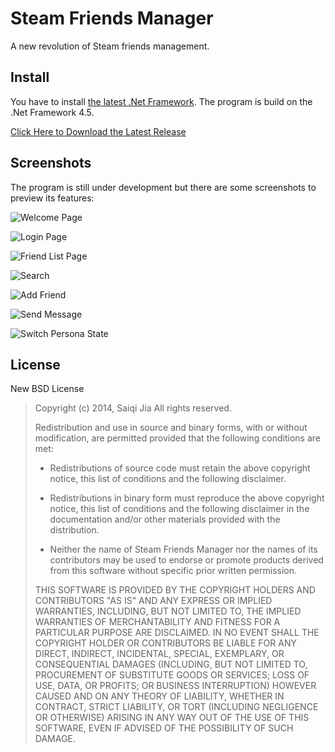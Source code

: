 # Steam Friends Manager

A new revolution of Steam friends management.

## Install

You have to install [the latest .Net Framework][1]. The program is build on the .Net Framework 4.5.

[Click Here to Download the Latest Release][2]

## Screenshots

The program is still under development but there are some screenshots to preview its features:

![Welcome Page][3]

![Login Page][4]

![Friend List Page][5]

![Search][6]

![Add Friend][7]

![Send Message][8]

![Switch Persona State][9]

## License

New BSD License

> Copyright (c) 2014, Saiqi Jia
> All rights reserved.
> 
> Redistribution and use in source and binary forms, with or without
> modification, are permitted provided that the following conditions are met:
> 
> * Redistributions of source code must retain the above copyright notice, this
>   list of conditions and the following disclaimer.
> 
> * Redistributions in binary form must reproduce the above copyright notice,
>   this list of conditions and the following disclaimer in the documentation
>   and/or other materials provided with the distribution.
> 
> * Neither the name of Steam Friends Manager nor the names of its
>   contributors may be used to endorse or promote products derived from
>   this software without specific prior written permission.
> 
> THIS SOFTWARE IS PROVIDED BY THE COPYRIGHT HOLDERS AND CONTRIBUTORS "AS IS"
> AND ANY EXPRESS OR IMPLIED WARRANTIES, INCLUDING, BUT NOT LIMITED TO, THE
> IMPLIED WARRANTIES OF MERCHANTABILITY AND FITNESS FOR A PARTICULAR PURPOSE ARE
> DISCLAIMED. IN NO EVENT SHALL THE COPYRIGHT HOLDER OR CONTRIBUTORS BE LIABLE
> FOR ANY DIRECT, INDIRECT, INCIDENTAL, SPECIAL, EXEMPLARY, OR CONSEQUENTIAL
> DAMAGES (INCLUDING, BUT NOT LIMITED TO, PROCUREMENT OF SUBSTITUTE GOODS OR
> SERVICES; LOSS OF USE, DATA, OR PROFITS; OR BUSINESS INTERRUPTION) HOWEVER
> CAUSED AND ON ANY THEORY OF LIABILITY, WHETHER IN CONTRACT, STRICT LIABILITY,
> OR TORT (INCLUDING NEGLIGENCE OR OTHERWISE) ARISING IN ANY WAY OUT OF THE USE
> OF THIS SOFTWARE, EVEN IF ADVISED OF THE POSSIBILITY OF SUCH DAMAGE.


  [1]: http://www.microsoft.com/en-us/download/details.aspx?id=42642
  [2]: https://github.com/stackia/SteamFriendsManager/releases
  [3]: http://i.imgur.com/OfhD89B.png
  [4]: http://i.imgur.com/EaD7h7k.png
  [5]: http://i.imgur.com/LCf1mR4.png
  [6]: http://i.imgur.com/wZgS4zu.png
  [7]: http://i.imgur.com/lBEkFWZ.png
  [8]: http://i.imgur.com/Fp9uuXo.png
  [9]: http://i.imgur.com/Ma0LyQv.png